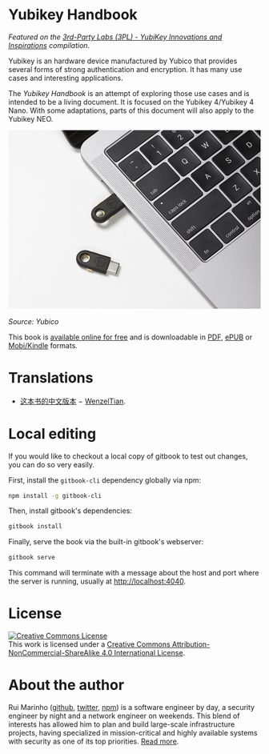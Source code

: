 # Yubikey Handbook

_Featured on the [3rd-Party Labs (3PL) - YubiKey Innovations and Inspirations](https://forum.yubico.com/viewtopic.php?f=8&t=1942) compilation_.

Yubikey is an hardware device manufactured by Yubico that provides several forms of strong authentication and encryption. It has many use cases and interesting applications.

The _Yubikey Handbook_ is an attempt of exploring those use cases and is intended to be a living document. It is focused on the Yubikey 4/Yubikey 4 Nano. With some adaptations, parts of this document will also apply to the Yubikey NEO.

![](./images/yubikey-plugged-in.jpg)

_Source: Yubico_

This book is [available online for free](https://ruimarinho.gitbooks.io/yubikey-handbook/content/) and is downloadable in [PDF](https://www.gitbook.com/download/pdf/book/ruimarinho/yubikey-handbook), [ePUB](https://www.gitbook.com/download/epub/book/ruimarinho/yubikey-handbook) or [Mobi/Kindle](https://www.gitbook.com/download/mobi/book/ruimarinho/yubikey-handbook) formats.

# Translations

- [这本书的中文版本](https://github.com/iamtwz/yubikey-handbook-chinese) − [WenzelTian](https://github.com/iamtwz).

# Local editing

If you would like to checkout a local copy of gitbook to test out changes, you can do so very easily.

First, install the `gitbook-cli` dependency globally via npm:

```sh
npm install -g gitbook-cli
```

Then, install gitbook's dependencies:

```sh
gitbook install
```

Finally, serve the book via the built-in gitbook's webserver:

```sh
gitbook serve
```

This command will terminate with a message about the host and port where the server is running, usually at [http://localhost:4040](http://localhost:4040).

# License

<a rel="license" href="http://creativecommons.org/licenses/by-nc-sa/4.0/"><img alt="Creative Commons License" style="border-width:0" src="https://i.creativecommons.org/l/by-nc-sa/4.0/88x31.png" /></a><br />This work is licensed under a <a rel="license" href="http://creativecommons.org/licenses/by-nc-sa/4.0/">Creative Commons Attribution-NonCommercial-ShareAlike 4.0 International License</a>.

# About the author

Rui Marinho ([github](https://github.com/ruimarinho), [twitter](https://twitter.com/ruipmarinho), [npm](https://www.npmjs.com/~ruimarinho)) is a software engineer by day, a security engineer by night and a network engineer on weekends. This blend of interests has allowed him to plan and build large-scale infrastructure projects, having specialized in mission-critical and highly available systems with security as one of its top priorities. [Read more](introduction/about-the-author.md).
